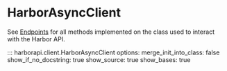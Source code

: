 # HarborAsyncClient

See [Endpoints](/endpoints) for all methods implemented on the class used to interact with the Harbor API.

::: harborapi.client.HarborAsyncClient
    options:
        merge_init_into_class: false
        show_if_no_docstring: true
        show_source: true
        show_bases: true
        <!-- members:
            - __init__ -->
